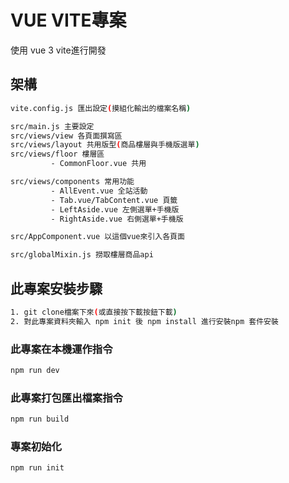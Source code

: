 # VUE VITE專案

使用 vue 3 vite進行開發

## 架構

```sh
vite.config.js 匯出設定(摸組化輸出的檔案名稱)

src/main.js 主要設定
src/views/view 各頁面撰寫區
src/views/layout 共用版型(商品樓層與手機版選單)
src/views/floor 樓層區
         - CommonFloor.vue 共用

src/views/components 常用功能
         - AllEvent.vue 全站活動
         - Tab.vue/TabContent.vue 頁籤
         - LeftAside.vue 左側選單+手機版
         - RightAside.vue 右側選單+手機版

src/AppComponent.vue 以這個vue來引入各頁面

src/globalMixin.js 撈取樓層商品api

```

## 此專案安裝步驟

```sh
1. git clone檔案下來(或直接按下載按鈕下載)
2. 對此專案資料夾輸入 npm init 後 npm install 進行安裝npm 套件安裝
```

### 此專案在本機運作指令

```sh
npm run dev
```

### 此專案打包匯出檔案指令

```sh
npm run build
```

### 專案初始化

```sh
npm run init
```
